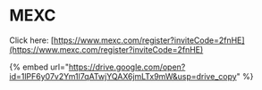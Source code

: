 # MEXC

Click here: [https://www.mexc.com/register?inviteCode=2fnHE](https://www.mexc.com/register?inviteCode=2fnHE)

{% embed url="https://drive.google.com/open?id=1lPF6y07v2Ym1l7qATwjYQAX6jmLTx9mW&usp=drive_copy" %}
